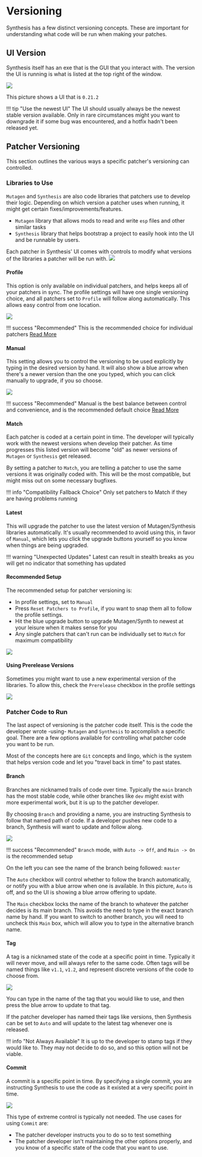 # Versioning

Synthesis has a few distinct versioning concepts.  These are important for understanding what code will be run when making your patches.

## UI Version
Synthesis itself has an exe that is the GUI that you interact with.  The version the UI is running is what is listed at the top right of the window.

![](https://i.imgur.com/iIttCQ7.png)

This picture shows a UI that is `0.21.2`

!!! tip "Use the newest UI"
    The UI should usually always be the newest stable version available.  Only in rare circumstances might you want to downgrade it if some bug was encountered, and a hotfix hadn't been released yet.

## Patcher Versioning
This section outlines the various ways a specific patcher's versioning can controlled.

### Libraries to Use
`Mutagen` and `Synthesis` are also code libraries that patchers use to develop their logic.  Depending on which version a patcher uses when running, it might get certain fixes/improvements/features.

- `Mutagen` library that allows mods to read and write `esp` files and other similar tasks
- `Synthesis` library that helps bootstrap a project to easily hook into the UI and be runnable by users.

Each patcher in Synthesis' UI comes with controls to modify what versions of the libraries a patcher will be run with.
![](https://i.imgur.com/UjVo97u.png)

#### Profile
This option is only available on individual patchers, and helps keeps all of your patchers in sync.  The profile settings will have one single versioning choice, and all patchers set to `Profile` will follow along automatically.   This allows easy control from one location.

![](https://i.imgur.com/Fa3zrYr.gif)

!!! success "Recommended"
    This is the recommended choice for individual patchers [Read More](#recommended-setup)

#### Manual
This setting allows you to control the versioning to be used explicitly by typing in the desired version by hand.  It will also show a blue arrow when there's a newer version than the one you typed, which you can click manually to upgrade, if you so choose.

![](https://i.imgur.com/u1xRQwE.gif)

!!! success "Recommended"
    Manual is the best balance between control and convenience, and is the recommended default choice [Read More](#recommended-setup)
 
#### Match
Each patcher is coded at a certain point in time.  The developer will typically work with the newest versions when develop their patcher.  As time progresses this listed version will become "old" as newer versions of `Mutagen` or `Synthesis` get released.

By setting a patcher to `Match`, you are telling a patcher to use the same versions it was originally coded with.  This will be the most compatible, but might miss out on some necessary bugfixes.

!!! info "Compatibility Fallback Choice"
    Only set patchers to Match if they are having problems running
   
#### Latest
This will upgrade the patcher to use the latest version of Mutagen/Synthesis libraries automatically.  It's usually recommended to avoid using this, in favor of `Manual`, which lets you click the upgrade buttons yourself so you know when things are being upgraded.

!!! warning "Unexpected Updates"
    Latest can result in stealth breaks as you will get no indicator that something has updated

#### Recommended Setup
The recommended setup for patcher versioning is:

- In profile settings, set to `Manual`
- Press `Reset Patchers to Profile`, if you want to snap them all to follow the profile settings.
- Hit the blue upgrade button to upgrade Mutagen/Synth to newest at your leisure when it makes sense for you
- Any single patchers that can't run can be individually set to `Match` for maximum compatibility

![](https://i.imgur.com/QMA0bNI.png)

#### Using Prerelease Versions
Sometimes you might want to use a new experimental version of the libraries.  To allow this, check the `Prerelease` checkbox in the profile settings

![](https://i.imgur.com/pT8Snpt.gif)

### Patcher Code to Run
The last aspect of versioning is the patcher code itself.  This is the code the developer wrote -using- `Mutagen` and `Synthesis` to accomplish a specific goal. 
There are a few options available for controlling what patcher code you want to be run.

Most of the concepts here are `Git` concepts and lingo, which is the system that helps version code and let you "travel back in time" to past states.

#### Branch
Branches are nicknamed trails of code over time.  Typically the `main` branch has the most stable code, while other branches like `dev` might exist with more experimental work, but it is up to the patcher developer.

By choosing `Branch` and providing a name, you are instructing Synthesis to follow that named path of code.  If a developer pushes new code to a branch, Synthesis will want to update and follow along.

![](https://imgur.com/9NzFYXH)

!!! success "Recommended"
    `Branch` mode, with `Auto -> Off`, and `Main -> On` is the recommended setup

On the left you can see the name of the branch being followed: `master`

The `Auto` checkbox will control whether to follow the branch automatically, or notify you with a blue arrow when one is available.  In this picture, `Auto` is off, and so the UI is showing a blue arrow offering to update.

The `Main` checkbox locks the name of the branch to whatever the patcher decides is its main branch.  This avoids the need to type in the exact branch name by hand.  If you want to switch to another branch, you will need to uncheck this `Main` box, which will allow you to type in the alternative branch name.


#### Tag
A tag is a nicknamed state of the code at a specific point in time.  Typically it will never move, and will always refer to the same code.  Often tags will be named things like `v1.1`, `v1.2`, and represent discrete versions of the code to choose from.

![](https://imgur.com/I6TKx28)

You can type in the name of the tag that you would like to use, and then press the blue arrow to update to that tag.

If the patcher developer has named their tags like versions, then Synthesis can be set to `Auto` and will update to the latest tag whenever one is released.

!!! info "Not Always Available"
    It is up to the developer to stamp tags if they would like to.  They may not decide to do so, and so this option will not be viable.

#### Commit
A commit is a specific point in time.  By specifying a single commit, you are instructing Synthesis to use the code as it existed at a very specific point in time.

![](https://imgur.com/WTBlsd8)

This type of extreme control is typically not needed.   The use cases for using `Commit` are:

- The patcher developer instructs you to do so to test something
- The patcher developer isn't maintaining the other options properly, and you know of a specific state of the code that you want to use.
